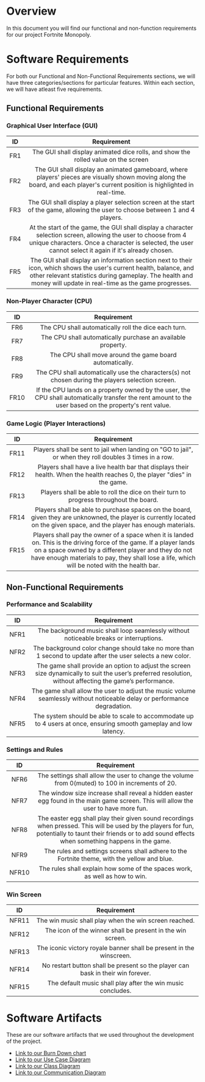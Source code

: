 # Overview
In this document you will find our functional and non-function requirements for our project Fortnite Monopoly.

# Software Requirements
For both our Functional and Non-Functional Requirements sections, we will have three categories/sections for particular features. Within each section, we will have atleast five requirements.

## Functional Requirements
### Graphical User Interface (GUI)
| ID | Requirement |
| :-------------: | :----------: |
| FR1| The GUI shall display animated dice rolls, and show the rolled value on the screen
| FR2| The GUI shall display an animated gameboard, where players' pieces are visually shown moving along the board, and each player's current position is highlighted in real-time.
| FR3| The GUI shall display a player selection screen at the start of the game, allowing the user to choose between 1 and 4 players.
| FR4|At the start of the game, the GUI shall display a character selection screen, allowing the user to choose from 4 unique characters. Once a character is selected, the user cannot select it again if it's already chosen.
| FR5| The GUI shall display an information section next to their icon, which shows the user's current health, balance, and other relevant statistics during gameplay. The health and money will update in real-time as the game progresses.
### Non-Player Character (CPU)
| ID | Requirement |
| :-------------: | :----------: |
| FR6| The CPU shall automatically roll the dice each turn.
| FR7| The CPU shall automatically purchase an available property.
| FR8| The CPU shall move around the game board automatically.
| FR9 |The CPU shall automatically use the characters(s) not chosen during the players selection screen.
| FR10|If the CPU lands on a property owned by the user, the CPU shall automatically transfer the rent amount to the user based on the property's rent value.
### Game Logic (Player Interactions)
| ID | Requirement |
| :-------------: | :----------: |
| FR11| Players shall be sent to jail when landing on "GO to jail", or when they roll doubles 3 times in a row. 
| FR12| Players shall have a live health bar that displays their health. When the health reaches 0, the player "dies" in the game.
| FR13| Players shall be able to roll the dice on their turn to progress throughout the board.
| FR14| Players shall be able to purchase spaces on the board, given they are unknowned, the player is currently located on the given space, and the player has enough materials.
| FR15| Players shall pay the owner of a space when it is landed on. This is the driving force of the game. If a player lands on a space owned by a different player and they do not have enough materials to pay, they shall lose a life, which will be noted with the health bar. 

## Non-Functional Requirements
### Performance and Scalability
| ID | Requirement |
| :-------------: | :----------: |
| NFR1 |The background music shall loop seamlessly without noticeable breaks or interruptions.|
| NFR2 | The background color change should take no more than 1 second to update after the user selects a new color.|
| NFR3 | The game shall provide an option to adjust the screen size dynamically to suit the user’s preferred resolution, without affecting the game’s performance. |
| NFR4 | The game shall allow the user to adjust the music volume seamlessly without noticeable delay or performance degradation.|
| NFR5 | The system should be able to scale to accommodate up to 4 users at once, ensuring smooth gameplay and low latency.|
### Settings and Rules
| ID | Requirement |
| :-------------: | :----------: |
| NFR6 | The settings shall allow the user to change the volume from 0(muted) to 100 in increments of 20.|
| NFR7 | The window size increase shall reveal a hidden easter egg found in the main game screen. This will allow the user to have more fun.|
| NFR8 | The easter egg shall play their given sound recordings when pressed. This will be used by the players for fun, potentially to taunt their friends or to add sound effects when something happens in the game. |
| NFR9 | The rules and settings screens shall adhere to the Fortnite theme, with the yellow and blue.|
| NFR10 | The rules shall explain how some of the spaces work, as well as how to win.|
### Win Screen
| ID | Requirement |
| :-------------: | :----------: |
| NFR11 | The win music shall play when the win screen reached.|
| NFR12 | The icon of the winner shall be present in the win screen.|
| NFR13 | The iconic victory royale banner shall be present in the winscreen. |
| NFR14 | No restart button shall be present so the player can bask in their win forever.|
| NFR15 | The default music shall play after the win music concludes.|

# Software Artifacts
These are our software artifacts that we used throughout the development of the project.
* [Link to our Burn Down chart](BurnDown.pdf)
* [Link to our Use Case Diagram](../artifacts/use_case_diagram/use_case_diagram.jpeg)
* [Link to our Class Diagram](../artifacts/ClassDiagram.png)
* [Link to our Communication Diagram](../artifacts/CommunicationDiagram.png)
